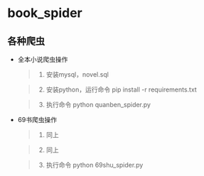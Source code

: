 # book_spider

## 各种爬虫

* 全本小说爬虫操作
  > 1. 安装mysql，novel.sql

  > 2. 安装python，运行命令 pip install -r requirements.txt

  > 3. 执行命令 python quanben_spider.py
* 69书爬虫操作
  > 1. 同上

  > 2. 同上

  > 3. 执行命令 python 69shu_spider.py

